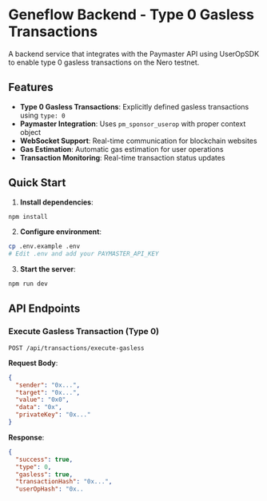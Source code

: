 # Geneflow Backend - Type 0 Gasless Transactions

A backend service that integrates with the Paymaster API using UserOpSDK to enable type 0 gasless transactions on the Nero testnet.

## Features

- **Type 0 Gasless Transactions**: Explicitly defined gasless transactions using `type: 0`
- **Paymaster Integration**: Uses `pm_sponsor_userop` with proper context object
- **WebSocket Support**: Real-time communication for blockchain websites
- **Gas Estimation**: Automatic gas estimation for user operations
- **Transaction Monitoring**: Real-time transaction status updates

## Quick Start

1. **Install dependencies**:
```bash
npm install
```

2. **Configure environment**:
```bash
cp .env.example .env
# Edit .env and add your PAYMASTER_API_KEY
```

3. **Start the server**:
```bash
npm run dev
```

## API Endpoints

### Execute Gasless Transaction (Type 0)
```
POST /api/transactions/execute-gasless
```

**Request Body**:
```json
{
  "sender": "0x...",
  "target": "0x...",
  "value": "0x0",
  "data": "0x",
  "privateKey": "0x..."
}
```

**Response**:
````json
{
  "success": true,
  "type": 0,
  "gasless": true,
  "transactionHash": "0x...",
  "userOpHash": "0x..

